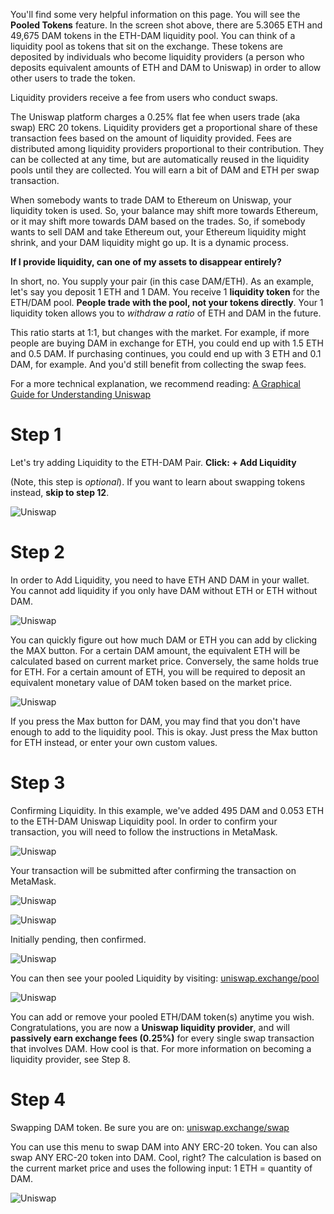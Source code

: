You'll find some very helpful information on this page. You will see the **Pooled Tokens** feature. In the screen shot above, there are 5.3065 ETH and 49,675 DAM tokens in the ETH-DAM liquidity pool. You can think of a liquidity pool as tokens that sit on the exchange. These tokens are deposited by individuals who become liquidity providers (a person who deposits equivalent amounts of ETH and DAM to Uniswap) in order to allow other users to trade the token. 

Liquidity providers receive a fee from users who conduct swaps. 

The Uniswap platform charges a 0.25% flat fee when users trade (aka swap) ERC 20 tokens. Liquidity providers get a proportional share of these transaction fees based on the amount of liquidity provided. Fees are distributed among liquidity providers proportional to their contribution. They can be collected at any time, but are automatically reused in the liquidity pools until they are collected. You will earn a bit of DAM and ETH per swap transaction. 

When somebody wants to trade DAM to Ethereum on Uniswap, your liquidity token is used. So, your balance may shift more towards Ethereum, or it may shift more towards DAM based on the trades. So, if somebody wants to sell DAM and take Ethereum out, your Ethereum liquidity might shrink, and your DAM liquidity might go up. It is a dynamic process.

**If I provide liquidity, can one of my assets to disappear entirely?**

In short, no. You supply your pair (in this case DAM/ETH). As an example, let's say you deposit 1 ETH and 1 DAM. You receive 1 **liquidity token** for the ETH/DAM pool. **People trade with the pool, not your tokens directly**. Your 1 liquidity token allows you to _withdraw a ratio_ of ETH and DAM in the future.

This ratio starts at 1:1, but changes with the market. For example, if more people are buying DAM in exchange for ETH, you could end up with 1.5 ETH and 0.5 DAM. If purchasing continues, you could end up with 3 ETH and 0.1 DAM, for example. And you'd still benefit from collecting the swap fees.

For a more technical explanation, we recommend reading: [A Graphical Guide for Understanding Uniswap](https://docs.ethhub.io/guides/graphical-guide-for-understanding-uniswap/)

# Step 1

Let's try adding Liquidity to the ETH-DAM Pair. **Click: + Add Liquidity**

(Note, this step is _optional_). If you want to learn about swapping tokens instead, **skip to step 12**.

![Uniswap](helpArticles/assets/images/pngs/uniswap/uniswap10.png)

# Step 2

In order to Add Liquidity, you need to have ETH AND DAM in your wallet. You cannot add liquidity if you only have DAM without ETH or ETH without DAM. 

![Uniswap](helpArticles/assets/images/pngs/uniswap/uniswap11.png)

You can quickly figure out how much DAM or ETH you can add by clicking the MAX button. For a certain DAM amount, the equivalent ETH will be calculated based on current market price. Conversely, the same holds true for ETH. For a certain amount of ETH, you will be required to deposit an equivalent monetary value of DAM token based on the market price.

![Uniswap](helpArticles/assets/images/pngs/uniswap/uniswap12.png)

If you press the Max button for DAM, you may find that you don't have enough to add to the liquidity pool. This is okay. Just press the Max button for ETH instead, or enter your own custom values. 

# Step 3

Confirming Liquidity. In this example, we've added 495 DAM and 0.053 ETH to the ETH-DAM Uniswap Liquidity pool. In order to confirm your transaction, you will need to follow the instructions in MetaMask. 

![Uniswap](helpArticles/assets/images/pngs/uniswap/uniswap13.png#_maxWidth=512)

Your transaction will be submitted after confirming the transaction on MetaMask.

![Uniswap](helpArticles/assets/images/pngs/uniswap/uniswap14.png#_maxWidth=512)

![Uniswap](helpArticles/assets/images/pngs/uniswap/uniswap15.png#_maxWidth=512)

Initially pending, then confirmed. 

![Uniswap](helpArticles/assets/images/pngs/uniswap/uniswap16.png#_maxWidth=512)

You can then see your pooled Liquidity by visiting: [uniswap.exchange/pool](https://uniswap.exchange/pool)

![Uniswap](helpArticles/assets/images/pngs/uniswap/uniswap17.png#_maxWidth=512)

You can add or remove your pooled ETH/DAM token(s) anytime you wish. Congratulations, you are now a **Uniswap liquidity provider**, and will **passively earn exchange fees (0.25%)** for every single swap transaction that involves DAM. How cool is that. For more information on becoming a liquidity provider, see Step 8. 

# Step 4

Swapping DAM token. Be sure you are on: [uniswap.exchange/swap](https://uniswap.exchange/swap)

You can use this menu to swap DAM into ANY ERC-20 token. You can also swap ANY ERC-20 token into DAM. Cool, right? The calculation is based on the current market price and uses the following input: 1 ETH = quantity of DAM. 

![Uniswap](helpArticles/assets/images/pngs/uniswap/uniswap18.png#_maxWidth=512)